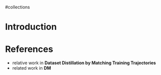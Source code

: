 \#collections


# Introduction



# References

- relative work in **Dataset Distillation by Matching Training Trajectories**
- related work in **DM**